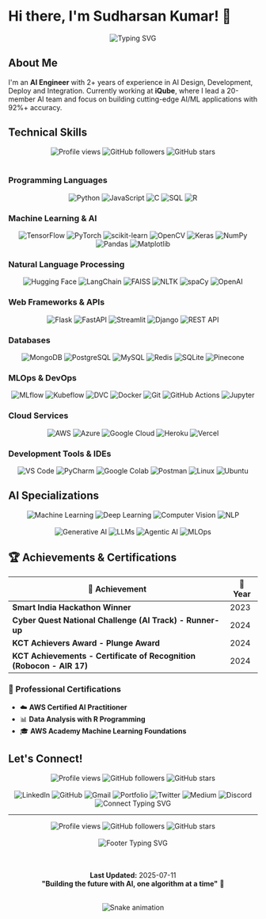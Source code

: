 # Hi there, I'm Sudharsan Kumar! 👋

<div align="center">
  <img src="https://readme-typing-svg.demolab.com?font=Fira+Code&pause=1000&color=36BCF7&center=true&vAlign=center&width=435&lines=AI+Engineer+%40+iQube;Machine+Learning+Engineer;Deep+Learning+Specialist;Computer+Vision+Expert;NLP+%26+LLM+Developer" alt="Typing SVG" />
</div>

## About Me

I'm an **AI Engineer** with 2+ years of experience in AI Design, Development, Deploy and Integration. Currently working at **iQube**, where I lead a 20-member AI team and focus on building cutting-edge AI/ML applications with 92%+ accuracy.

## Technical Skills

<div align="center">
  <img src="https://komarev.com/ghpvc/?username=Sidreyas&label=Profile%20views&color=0e75b6&style=flat" alt="Profile views" />
  <img src="https://img.shields.io/github/followers/Sidreyas?label=Followers&style=flat&color=blue" alt="GitHub followers" />
  <img src="https://img.shields.io/github/stars/Sidreyas?label=Stars&style=flat&color=yellow" alt="GitHub stars" />
  <br><br>
</div>

### Programming Languages
<div align="center">
  <img src="https://komarev.com/ghpvc/?username=Sidreyas&label=Python&color=3776AB&style=flat" alt="Python" />
  <img src="https://komarev.com/ghpvc/?username=Sidreyas&label=JavaScript&color=F7DF1E&style=flat" alt="JavaScript" />
  <img src="https://komarev.com/ghpvc/?username=Sidreyas&label=C&color=00599C&style=flat" alt="C" />
  <img src="https://komarev.com/ghpvc/?username=Sidreyas&label=SQL&color=4479A1&style=flat" alt="SQL" />
  <img src="https://komarev.com/ghpvc/?username=Sidreyas&label=R&color=276DC3&style=flat" alt="R" />
</div>

### Machine Learning & AI
<div align="center">
  <img src="https://komarev.com/ghpvc/?username=Sidreyas&label=TensorFlow&color=FF6F00&style=flat" alt="TensorFlow" />
  <img src="https://komarev.com/ghpvc/?username=Sidreyas&label=PyTorch&color=EE4C2C&style=flat" alt="PyTorch" />
  <img src="https://komarev.com/ghpvc/?username=Sidreyas&label=scikit-learn&color=F7931E&style=flat" alt="scikit-learn" />
  <img src="https://komarev.com/ghpvc/?username=Sidreyas&label=OpenCV&color=27338e&style=flat" alt="OpenCV" />
  <img src="https://komarev.com/ghpvc/?username=Sidreyas&label=Keras&color=D00000&style=flat" alt="Keras" />
  <img src="https://komarev.com/ghpvc/?username=Sidreyas&label=NumPy&color=013243&style=flat" alt="NumPy" />
  <img src="https://komarev.com/ghpvc/?username=Sidreyas&label=Pandas&color=150458&style=flat" alt="Pandas" />
  <img src="https://komarev.com/ghpvc/?username=Sidreyas&label=Matplotlib&color=11557c&style=flat" alt="Matplotlib" />
</div>

### Natural Language Processing
<div align="center">
  <img src="https://komarev.com/ghpvc/?username=Sidreyas&label=Hugging%20Face&color=FFD21E&style=flat" alt="Hugging Face" />
  <img src="https://komarev.com/ghpvc/?username=Sidreyas&label=LangChain&color=1C3C3C&style=flat" alt="LangChain" />
  <img src="https://komarev.com/ghpvc/?username=Sidreyas&label=FAISS&color=4285F4&style=flat" alt="FAISS" />
  <img src="https://komarev.com/ghpvc/?username=Sidreyas&label=NLTK&color=3776AB&style=flat" alt="NLTK" />
  <img src="https://komarev.com/ghpvc/?username=Sidreyas&label=spaCy&color=09A3D5&style=flat" alt="spaCy" />
  <img src="https://komarev.com/ghpvc/?username=Sidreyas&label=OpenAI&color=412991&style=flat" alt="OpenAI" />
</div>

### Web Frameworks & APIs
<div align="center">
  <img src="https://komarev.com/ghpvc/?username=Sidreyas&label=Flask&color=000000&style=flat" alt="Flask" />
  <img src="https://komarev.com/ghpvc/?username=Sidreyas&label=FastAPI&color=009688&style=flat" alt="FastAPI" />
  <img src="https://komarev.com/ghpvc/?username=Sidreyas&label=Streamlit&color=FF4B4B&style=flat" alt="Streamlit" />
  <img src="https://komarev.com/ghpvc/?username=Sidreyas&label=Django&color=092E20&style=flat" alt="Django" />
  <img src="https://komarev.com/ghpvc/?username=Sidreyas&label=REST%20API&color=FF6C37&style=flat" alt="REST API" />
</div>

### Databases
<div align="center">
  <img src="https://komarev.com/ghpvc/?username=Sidreyas&label=MongoDB&color=4EA94B&style=flat" alt="MongoDB" />
  <img src="https://komarev.com/ghpvc/?username=Sidreyas&label=PostgreSQL&color=316192&style=flat" alt="PostgreSQL" />
  <img src="https://komarev.com/ghpvc/?username=Sidreyas&label=MySQL&color=4479A1&style=flat" alt="MySQL" />
  <img src="https://komarev.com/ghpvc/?username=Sidreyas&label=Redis&color=DC382D&style=flat" alt="Redis" />
  <img src="https://komarev.com/ghpvc/?username=Sidreyas&label=SQLite&color=003B57&style=flat" alt="SQLite" />
  <img src="https://komarev.com/ghpvc/?username=Sidreyas&label=Pinecone&color=000000&style=flat" alt="Pinecone" />
</div>

### MLOps & DevOps
<div align="center">
  <img src="https://komarev.com/ghpvc/?username=Sidreyas&label=MLflow&color=0194E2&style=flat" alt="MLflow" />
  <img src="https://komarev.com/ghpvc/?username=Sidreyas&label=Kubeflow&color=326CE5&style=flat" alt="Kubeflow" />
  <img src="https://komarev.com/ghpvc/?username=Sidreyas&label=DVC&color=945DD6&style=flat" alt="DVC" />
  <img src="https://komarev.com/ghpvc/?username=Sidreyas&label=Docker&color=2496ED&style=flat" alt="Docker" />
  <img src="https://komarev.com/ghpvc/?username=Sidreyas&label=Git&color=F05032&style=flat" alt="Git" />
  <img src="https://komarev.com/ghpvc/?username=Sidreyas&label=GitHub%20Actions&color=2088FF&style=flat" alt="GitHub Actions" />
  <img src="https://komarev.com/ghpvc/?username=Sidreyas&label=Jupyter&color=F37626&style=flat" alt="Jupyter" />
</div>

### Cloud Services
<div align="center">
  <img src="https://komarev.com/ghpvc/?username=Sidreyas&label=AWS&color=FF9900&style=flat" alt="AWS" />
  <img src="https://komarev.com/ghpvc/?username=Sidreyas&label=Azure&color=0078D4&style=flat" alt="Azure" />
  <img src="https://komarev.com/ghpvc/?username=Sidreyas&label=Google%20Cloud&color=4285F4&style=flat" alt="Google Cloud" />
  <img src="https://komarev.com/ghpvc/?username=Sidreyas&label=Heroku&color=430098&style=flat" alt="Heroku" />
  <img src="https://komarev.com/ghpvc/?username=Sidreyas&label=Vercel&color=000000&style=flat" alt="Vercel" />
</div>

### Development Tools & IDEs
<div align="center">
  <img src="https://komarev.com/ghpvc/?username=Sidreyas&label=VS%20Code&color=007ACC&style=flat" alt="VS Code" />
  <img src="https://komarev.com/ghpvc/?username=Sidreyas&label=PyCharm&color=000000&style=flat" alt="PyCharm" />
  <img src="https://komarev.com/ghpvc/?username=Sidreyas&label=Google%20Colab&color=F9AB00&style=flat" alt="Google Colab" />
  <img src="https://komarev.com/ghpvc/?username=Sidreyas&label=Postman&color=FF6C37&style=flat" alt="Postman" />
  <img src="https://komarev.com/ghpvc/?username=Sidreyas&label=Linux&color=FCC624&style=flat" alt="Linux" />
  <img src="https://komarev.com/ghpvc/?username=Sidreyas&label=Ubuntu&color=E95420&style=flat" alt="Ubuntu" />
</div>

## AI Specializations

<div align="center">
  <img src="https://komarev.com/ghpvc/?username=Sidreyas&label=Machine%20Learning&color=FF6B6B&style=flat" alt="Machine Learning" />
  <img src="https://komarev.com/ghpvc/?username=Sidreyas&label=Deep%20Learning&color=4ECDC4&style=flat" alt="Deep Learning" />
  <img src="https://komarev.com/ghpvc/?username=Sidreyas&label=Computer%20Vision&color=45B7D1&style=flat" alt="Computer Vision" />
  <img src="https://komarev.com/ghpvc/?username=Sidreyas&label=NLP&color=FFA07A&style=flat" alt="NLP" />
  <br><br>
  <img src="https://komarev.com/ghpvc/?username=Sidreyas&label=Generative%20AI&color=9B59B6&style=flat" alt="Generative AI" />
  <img src="https://komarev.com/ghpvc/?username=Sidreyas&label=LLMs&color=2ECC71&style=flat" alt="LLMs" />
  <img src="https://komarev.com/ghpvc/?username=Sidreyas&label=Agentic%20AI&color=E67E22&style=flat" alt="Agentic AI" />
  <img src="https://komarev.com/ghpvc/?username=Sidreyas&label=MLOps&color=34495E&style=flat" alt="MLOps" />
</div>

## 🏆 Achievements & Certifications

<div align="center">
  
| 🏅 Achievement | 📅 Year |
|----------------|----------|
| **Smart India Hackathon Winner** | 2023 |
| **Cyber Quest National Challenge (AI Track) - Runner-up** | 2024 |
| **KCT Achievers Award - Plunge Award** | 2024 |
| **KCT Achievements - Certificate of Recognition (Robocon - AIR 17)** | 2024 |

</div>

### 📜 Professional Certifications
- ☁️ **AWS Certified AI Practitioner**
- 📊 **Data Analysis with R Programming**
- 🎓 **AWS Academy Machine Learning Foundations**

## Let's Connect!

<div align="center">
  <img src="https://komarev.com/ghpvc/?username=Sidreyas&label=Profile%20views&color=0e75b6&style=flat" alt="Profile views" />
  <img src="https://img.shields.io/github/followers/Sidreyas?label=Followers&style=flat&color=blue" alt="GitHub followers" />
  <img src="https://img.shields.io/github/stars/Sidreyas?label=Stars&style=flat&color=yellow" alt="GitHub stars" />
  <br><br>
</div>

<div align="center">
  
<img src="https://komarev.com/ghpvc/?username=Sidreyas&label=LinkedIn&color=0077B5&style=flat" alt="LinkedIn" />
<img src="https://komarev.com/ghpvc/?username=Sidreyas&label=GitHub&color=100000&style=flat" alt="GitHub" />
<img src="https://komarev.com/ghpvc/?username=Sidreyas&label=Gmail&color=D14836&style=flat" alt="Gmail" />
<img src="https://komarev.com/ghpvc/?username=Sidreyas&label=Portfolio&color=FF5722&style=flat" alt="Portfolio" />
<img src="https://komarev.com/ghpvc/?username=Sidreyas&label=Twitter&color=1DA1F2&style=flat" alt="Twitter" />
<img src="https://komarev.com/ghpvc/?username=Sidreyas&label=Medium&color=12100E&style=flat" alt="Medium" />
<img src="https://komarev.com/ghpvc/?username=Sidreyas&label=Discord&color=7289DA&style=flat" alt="Discord" />

</div>

<div align="center">
  <img src="https://readme-typing-svg.demolab.com?font=Fira+Code&pause=1000&color=36BCF7&center=true&vAlign=center&width=600&lines=Let's+collaborate+on+exciting+AI+projects!;Always+learning+and+building+innovative+solutions;Open+to+discussing+AI%2C+ML%2C+and+emerging+technologies" alt="Connect Typing SVG" />
</div>

---

<div align="center">
  <img src="https://komarev.com/ghpvc/?username=Sidreyas&label=Profile%20views&color=0e75b6&style=flat" alt="Profile views" />
  <img src="https://img.shields.io/github/followers/Sidreyas?label=Followers&style=flat&color=blue" alt="GitHub followers" />
  <img src="https://img.shields.io/github/stars/Sidreyas?label=Stars&style=flat&color=yellow" alt="GitHub stars" />
  <br><br>
  
  <img src="https://readme-typing-svg.demolab.com?font=Fira+Code&pause=1000&color=36BCF7&center=true&vAlign=center&width=500&lines=Thanks+for+visiting+my+profile!;Happy+coding!+%F0%9F%9A%80" alt="Footer Typing SVG" />
  
  <br><br>
  <b>Last Updated:</b> 2025-07-11
  <br>
  <b>"Building the future with AI, one algorithm at a time"</b> 🚀
  <br><br>
  
  <img src="https://github.com/Sidreyas/Sidreyas/blob/output/github-contribution-grid-snake.svg" alt="Snake animation" />
  
</div>